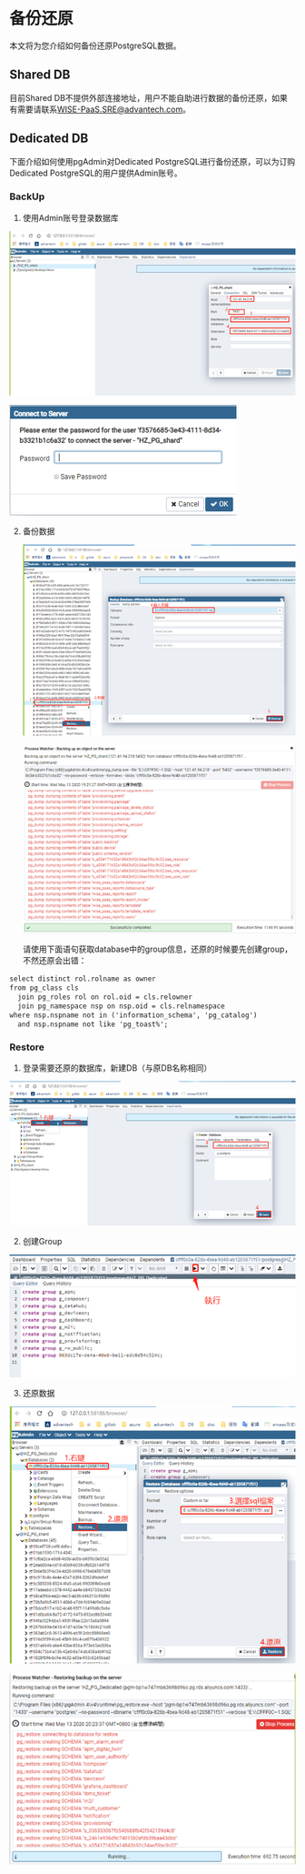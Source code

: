 # 备份还原

本文将为您介绍如何备份还原PostgreSQL数据。

## Shared DB

目前Shared DB不提供外部连接地址，用户不能自助进行数据的备份还原，如果有需要请联系[WISE-PaaS.SRE@advantech.com](mailto:WISE-PaaS.SRE@advantech.com)。

## Dedicated DB
下面介绍如何使用pgAdmin对Dedicated PostgreSQL进行备份还原，可以为订购Dedicated PostgreSQL的用户提供Admin账号。

### BackUp

1. 使用Admin账号登录数据库

![image-20200612172002733](imgs/image-20200612172002733.png)

![image-20200612172017777](imgs/image-20200612172017777.png)

2. 备份数据

   ![image-20200612172110723](imgs/image-20200612172110723.png)

   ![image-20200612172128239](imgs/image-20200612172128239.png)

   请使用下面语句获取database中的group信息，还原的时候要先创建group，不然还原会出错：

```
select distinct rol.rolname as owner
from pg_class cls
  join pg_roles rol on rol.oid = cls.relowner
  join pg_namespace nsp on nsp.oid = cls.relnamespace
where nsp.nspname not in ('information_schema', 'pg_catalog')
  and nsp.nspname not like 'pg_toast%';
```



   ### Restore

   1. 登录需要还原的数据库，新建DB（与原DB名称相同）

   ![image-20200612172308843](imgs/image-20200612172308843.png)

   2. 创建Group

   ![image-20200612172441714](imgs/image-20200612172441714.png)

   3. 还原数据

![image-20200612172159662](imgs/image-20200612172159662.png)

![image-20200612172213709](imgs/image-20200612172213709.png)
